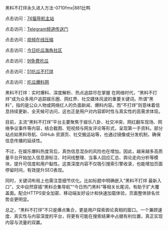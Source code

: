 黑料不打烊永久进入方法-0710fmx|881比鸭

点击访问：<a href="https://74mao.com/">74猫导航主站</a>

点击访问：<a href="https://74mao.com/">Telegram频道传送门</a>

点击访问：<a href="https://heiliao3gvg9x.pages.dev">视频在线压缩</a>

点击访问：<a href="https://heiliaoxfe5rb.pages.dev">今日吃瓜海角社区</a>

点击访问：<a href="https://heiliaoubleqx.pages.dev">9I免费吃瓜</a>

点击访问：<a href="https://heiliao5s28gk.pages.dev ">51吃瓜不打烊</a>

点击访问：<a href="https://heiliaoxrq8i9.pages.dev">吃瓜爆料网</a>

黑料不打烊：实时爆料、深度解析、热点追踪尽在掌握
在网络时代，“黑料不打烊”成为众多用户追踪娱乐圈、网红界、社交媒体风波的重要关键词。所谓“黑料”，指的是公众人物或网络红人的负面新闻、爆料内容。而“不打烊”则意味着信息持续更新、全天候可访问，这也正是用户对内容即时性与真实性的高需求体现。

目前，主流“黑料不打烊”平台主要聚焦于娱乐八卦、社交冲突、网红翻车现场、网络争议事件等内容，结合截图、短视频与网友评论等形式，呈现第一手资料。部分站点如黑料导航、GitHub 资源页、社交搬运站等，也通过镜像或分发机制，确保信息传播的延续性。

不过，在娱乐爆料热度背后，真伪信息混杂的风险也在增加。因此，越来越多高质量平台开始加入信息源标注、时间线整理、当事人回应汇总、舆论走向分析等模块，提升可信度和用户黏性。这类深度内容不仅吸引搜索引擎收录，也能增加页面停留时间，有效提升SEO表现。

同时，关键词布局上也需注意细节优化。比如标题中明确嵌入“黑料不打烊 最新入口”，文中自然穿插“黑料合集导航”“今日热门黑料”等相关长尾词，有助于扩大覆盖面。配合HTTPS安全加密、移动端友好设计和快速加载体验，页面整体排名优势会更明显。

总之，“黑料不打烊”不只是爆点集合，更是用户探索舆论真相的窗口。一个兼顾速度、真实性与内容深度的平台，将更有可能在搜索结果中占据有利位置，真正实现内容与流量的双赢。



<span style="display:none;">[Canonical link](https://github.com/BETA0710/BETA0710-03)</span>
